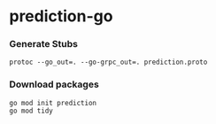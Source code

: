 # prediction-go

### Generate Stubs
```
protoc --go_out=. --go-grpc_out=. prediction.proto
```
### Download packages
```
go mod init prediction
go mod tidy
```